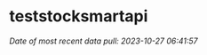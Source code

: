 
<!-- README.md is generated from README.Rmd. Please edit that file -->

# teststocksmartapi

*Date of most recent data pull: 2023-10-27 06:41:57*
